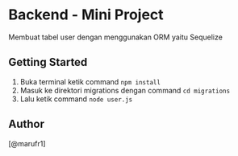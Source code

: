 # Backend - Mini Project

Membuat tabel user dengan menggunakan ORM yaitu Sequelize

## Getting Started

1. Buka terminal ketik command `npm install`
2. Masuk ke direktori migrations dengan command `cd migrations`
2. Lalu ketik command `node user.js`

## Author

[@marufr1]